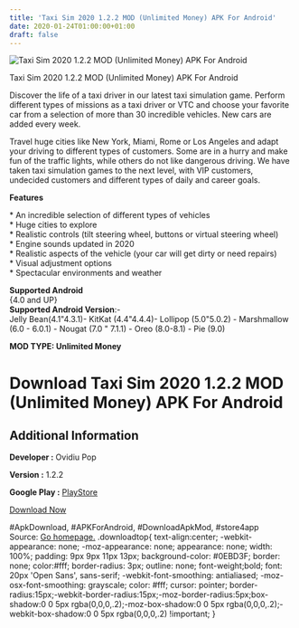 ```yaml
---
title: 'Taxi Sim 2020 1.2.2 MOD (Unlimited Money) APK For Android'
date: 2020-01-24T01:00:00+01:00
draft: false
---
```


![Taxi Sim 2020 1.2.2 MOD (Unlimited Money) APK For Android](https://i2.wp.com/apkhome.net/wp-content/uploads/2020/01/Taxi-Sim-2020-1.2.2-MOD-Unlimited-Money.png "Taxi Sim 2020 1.2.2 MOD (Unlimited Money) APK For Android")

  

Taxi Sim 2020 1.2.2 MOD (Unlimited Money) APK For Android

Discover the life of a taxi driver in our latest taxi simulation game. Perform different types of missions as a taxi driver or VTC and choose your favorite car from a selection of more than 30 incredible vehicles. New cars are added every week.

Travel huge cities like New York, Miami, Rome or Los Angeles and adapt your driving to different types of customers. Some are in a hurry and make fun of the traffic lights, while others do not like dangerous driving. We have taken taxi simulation games to the next level, with VIP customers, undecided customers and different types of daily and career goals.

**Features**

\* An incredible selection of different types of vehicles  
\* Huge cities to explore  
\* Realistic controls (tilt steering wheel, buttons or virtual steering wheel)  
\* Engine sounds updated in 2020  
\* Realistic aspects of the vehicle (your car will get dirty or need repairs)  
\* Visual adjustment options  
\* Spectacular environments and weather

**Supported Android**  
{4.0 and UP}  
**Supported Android Version**:-  
Jelly Bean(4.1"4.3.1)- KitKat (4.4"4.4.4)- Lollipop (5.0"5.0.2) - Marshmallow (6.0 - 6.0.1) - Nougat (7.0 " 7.1.1) - Oreo (8.0-8.1) - Pie (9.0)

**MOD TYPE: Unlimited Money**

Download Taxi Sim 2020 1.2.2 MOD (Unlimited Money) APK For Android
==================================================================

Additional Information
----------------------

**Developer :** Ovidiu Pop

**Version :** 1.2.2

**Google Play :** [PlayStore](https://play.google.com/store/apps/details?id=com.ovilex.taxisim2019)

  

[Download Now](https://store4app.co/post/taxi-sim-2020-1-2-2-mod-unlimited-money-apk-for-android_1579795371)

  
#ApkDownload, #APKForAndroid, #DownloadApkMod, #store4app  
Source: [Go homepage.](https://store4app.co/post/taxi-sim-2020-1-2-2-mod-unlimited-money-apk-for-android_1579795371) .downloadtop{ text-align:center; -webkit-appearance: none; -moz-appearance: none; appearance: none; width: 100%; padding: 9px 9px 11px 13px; background-color: #0EBD3F; border: none; color:#fff; border-radius: 3px; outline: none; font-weight;bold; font: 20px 'Open Sans', sans-serif; -webkit-font-smoothing: antialiased; -moz-osx-font-smoothing: grayscale; color: #fff; cursor: pointer; border-radius:15px;-webkit-border-radius:15px;-moz-border-radius:5px;box-shadow:0 0 5px rgba(0,0,0,.2);-moz-box-shadow:0 0 5px rgba(0,0,0,.2);-webkit-box-shadow:0 0 5px rgba(0,0,0,.2) !important; }